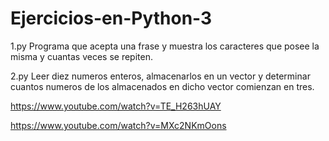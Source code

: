 # Ejercicios-en-Python-3

1.py Programa que acepta una frase y muestra los caracteres que posee la misma y cuantas veces se repiten.



2.py Leer diez numeros enteros, almacenarlos en un vector y determinar cuantos numeros de los almacenados en dicho vector comienzan en tres.

https://www.youtube.com/watch?v=TE_H263hUAY

https://www.youtube.com/watch?v=MXc2NKmOons
